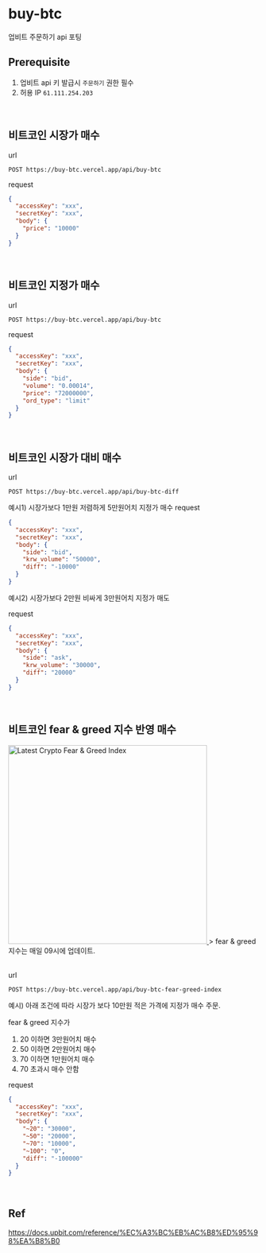 # buy-btc
업비트 주문하기 api 포팅

## Prerequisite
1. 업비트 api 키 발급시 `주문하기` 권한 필수
2. 허용 IP `61.111.254.203` 

 
<br/>

## 비트코인 시장가 매수

url
```
POST https://buy-btc.vercel.app/api/buy-btc
```

request
```json
{
  "accessKey": "xxx",
  "secretKey": "xxx",
  "body": {
    "price": "10000"
  }
}
```

<br/>

## 비트코인 지정가 매수

url
```
POST https://buy-btc.vercel.app/api/buy-btc
```

request
```json
{
  "accessKey": "xxx",
  "secretKey": "xxx",
  "body": {
    "side": "bid",
    "volume": "0.00014",
    "price": "72000000",
    "ord_type": "limit"
  }
}
```

<br/>

## 비트코인 시장가 대비 매수

url
```
POST https://buy-btc.vercel.app/api/buy-btc-diff
```

예시1) 시장가보다 1만원 저렴하게 5만원어치 지정가 매수
request
```json
{
  "accessKey": "xxx",
  "secretKey": "xxx",
  "body": {
    "side": "bid",
    "krw_volume": "50000",
    "diff": "-10000"
  }
}
```

예시2) 시장가보다 2만원 비싸게 3만원어치 지정가 매도

request
```json
{
  "accessKey": "xxx",
  "secretKey": "xxx",
  "body": {
    "side": "ask",
    "krw_volume": "30000",
    "diff": "20000"
  }
}
```


<br/>

## 비트코인 fear & greed 지수 반영 매수

<a href="https://alternative.me/crypto/">
    <img style="width: 400px;" src="https://alternative.me/crypto/fear-and-greed-index.png" alt="Latest Crypto Fear & Greed Index" />
<a>
> fear & greed 지수는 매일 09시에 업데이트.

<br/>
<br/>

url
```
POST https://buy-btc.vercel.app/api/buy-btc-fear-greed-index
```

예시) 아래 조건에 따라 시장가 보다 10만원 적은 가격에 지정가 매수 주문.

fear & greed 지수가
1. 20 이하면 3만원어치 매수
1. 50 이하면 2만원어치 매수
1. 70 이하면 1만원어치 매수
1. 70 초과시 매수 안함



request
```json
{
  "accessKey": "xxx",
  "secretKey": "xxx",
  "body": {
    "~20": "30000",
    "~50": "20000",
    "~70": "10000",
    "~100": "0",
    "diff": "-100000"
  }
}
```

<br/>

## Ref
https://docs.upbit.com/reference/%EC%A3%BC%EB%AC%B8%ED%95%98%EA%B8%B0



